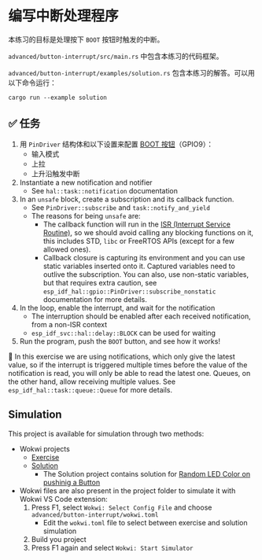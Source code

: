 # 编写中断处理程序

本练习的目标是处理按下 `BOOT` 按钮时触发的中断。

`advanced/button-interrupt/src/main.rs` 中包含本练习的代码框架。

`advanced/button-interrupt/examples/solution.rs` 包含本练习的解答。可以用以下命令运行：

```console
cargo run --example solution
```
## ✅ 任务

1. 用 `PinDriver` 结构体和以下设置来配置 [BOOT 按钮](https://github.com/esp-rs/esp-rust-board#ios)（GPIO9）：
    - 输入模式
    - 上拉
    - 上升沿触发中断
2. Instantiate a new notification and notifier
    - See `hal::task::notification` documentation
3. In an `unsafe` block, create a subscription and its callback function.
    - See `PinDriver::subscribe` and `task::notify_and_yield`
    - The reasons for being `unsafe` are:
      - The callback function will run in the [ISR (Interrupt Service Routine)](https://en.wikipedia.org/wiki/Interrupt_handler), so we should avoid calling any blocking functions on it, this includes STD, `libc` or FreeRTOS APIs (except for a few allowed ones).
      - Callback closure is capturing its environment and you can use static variables inserted onto it. Captured variables need to outlive the subscription. You can also, use non-static variables, but that requires extra caution, see `esp_idf_hal::gpio::PinDriver::subscribe_nonstatic` documentation for more details.
4. In the loop, enable the interrupt, and wait for the notification
    - The interruption should be enabled after each received notification, from a non-ISR context
    - `esp_idf_svc::hal::delay::BLOCK` can be used for waiting
5.  Run the program, push the `BOOT` button, and see how it works!

🔎 In this exercise we are using notifications, which only give the latest value, so if the interrupt is triggered
multiple times before the value of the notification is read, you will only be able to read the latest one. Queues,
on the other hand, allow receiving multiple values. See `esp_idf_hal::task::queue::Queue` for more details.

## Simulation

This project is available for simulation through two methods:
- Wokwi projects
  - [Exercise](https://wokwi.com/projects/360623288920412161?build-cache=disable)
  - [Solution](https://wokwi.com/projects/333374799393849940?build-cache=disable)
    - The Solution project contains solution for [Random LED Color on pushinig a Button](./04_4_2_interrupts.md)
- Wokwi files are also present in the project folder to simulate it with Wokwi VS Code extension:
   1. Press F1, select `Wokwi: Select Config File` and choose `advanced/button-interrupt/wokwi.toml`
      - Edit the `wokwi.toml` file to select between exercise and solution simulation
   2. Build you project
   3. Press F1 again and select `Wokwi: Start Simulator`